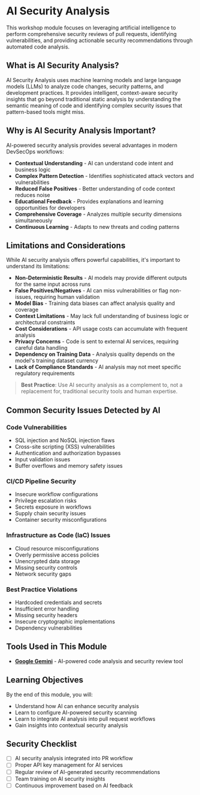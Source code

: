 # AI Security Analysis

This workshop module focuses on leveraging artificial intelligence to perform comprehensive security reviews of pull requests, identifying vulnerabilities, and providing actionable security recommendations through automated code analysis.

## What is AI Security Analysis?

AI Security Analysis uses machine learning models and large language models (LLMs) to analyze code changes, security patterns, and development practices. It provides intelligent, context-aware security insights that go beyond traditional static analysis by understanding the semantic meaning of code and identifying complex security issues that pattern-based tools might miss.

## Why is AI Security Analysis Important?

AI-powered security analysis provides several advantages in modern DevSecOps workflows:

- **Contextual Understanding** - AI can understand code intent and business logic
- **Complex Pattern Detection** - Identifies sophisticated attack vectors and vulnerabilities
- **Reduced False Positives** - Better understanding of code context reduces noise
- **Educational Feedback** - Provides explanations and learning opportunities for developers
- **Comprehensive Coverage** - Analyzes multiple security dimensions simultaneously
- **Continuous Learning** - Adapts to new threats and coding patterns

## Limitations and Considerations

While AI security analysis offers powerful capabilities, it's important to understand its limitations:

- **Non-Deterministic Results** - AI models may provide different outputs for the same input across runs
- **False Positives/Negatives** - AI can miss vulnerabilities or flag non-issues, requiring human validation
- **Model Bias** - Training data biases can affect analysis quality and coverage
- **Context Limitations** - May lack full understanding of business logic or architectural constraints
- **Cost Considerations** - API usage costs can accumulate with frequent analysis
- **Privacy Concerns** - Code is sent to external AI services, requiring careful data handling
- **Dependency on Training Data** - Analysis quality depends on the model's training dataset currency
- **Lack of Compliance Standards** - AI analysis may not meet specific regulatory requirements

> **Best Practice**: Use AI security analysis as a complement to, not a replacement for, traditional security tools and human expertise.

## Common Security Issues Detected by AI

### **Code Vulnerabilities**
- SQL injection and NoSQL injection flaws
- Cross-site scripting (XSS) vulnerabilities
- Authentication and authorization bypasses
- Input validation issues
- Buffer overflows and memory safety issues

### **CI/CD Pipeline Security**
- Insecure workflow configurations
- Privilege escalation risks
- Secrets exposure in workflows
- Supply chain security issues
- Container security misconfigurations

### **Infrastructure as Code (IaC) Issues**
- Cloud resource misconfigurations
- Overly permissive access policies
- Unencrypted data storage
- Missing security controls
- Network security gaps

### **Best Practice Violations**
- Hardcoded credentials and secrets
- Insufficient error handling
- Missing security headers
- Insecure cryptographic implementations
- Dependency vulnerabilities

## Tools Used in This Module

- [**Google Gemini**](https://github.com/google-gemini/gemini-cli-action) - AI-powered code analysis and security review tool

## Learning Objectives

By the end of this module, you will:
- Understand how AI can enhance security analysis
- Learn to configure AI-powered security scanning
- Learn to integrate AI analysis into pull request workflows
- Gain insights into contextual security analysis

## Security Checklist

- [ ] AI security analysis integrated into PR workflow
- [ ] Proper API key management for AI services
- [ ] Regular review of AI-generated security recommendations
- [ ] Team training on AI security insights
- [ ] Continuous improvement based on AI feedback
